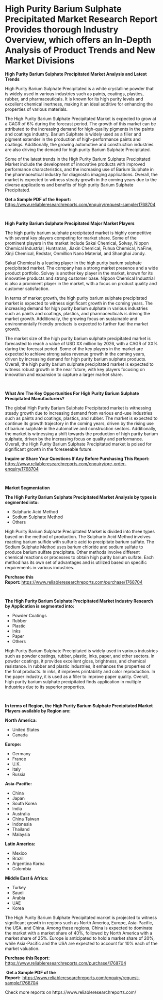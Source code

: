 <p><h1>High Purity Barium Sulphate Precipitated Market Research Report Provides thorough Industry Overview, which offers an In-Depth Analysis of Product Trends and New Market Divisions</h1></p><p><strong>High Purity Barium Sulphate Precipitated Market Analysis and Latest Trends</strong></p>
<p><p>High Purity Barium Sulphate Precipitated is a white crystalline powder that is widely used in various industries such as paints, coatings, plastics, rubber, and pharmaceuticals. It is known for its high purity levels and excellent chemical inertness, making it an ideal additive for enhancing the properties of various materials.</p><p>The High Purity Barium Sulphate Precipitated Market is expected to grow at a CAGR of 6% during the forecast period. The growth of this market can be attributed to the increasing demand for high-quality pigments in the paints and coatings industry. Barium Sulphate is widely used as a filler and pigment extender in the production of high-performance paints and coatings. Additionally, the growing automotive and construction industries are also driving the demand for high purity Barium Sulphate Precipitated.</p><p>Some of the latest trends in the High Purity Barium Sulphate Precipitated Market include the development of innovative products with improved performance characteristics, and the increasing use of Barium Sulphate in the pharmaceutical industry for diagnostic imaging applications. Overall, the market is expected to witness steady growth in the coming years due to the diverse applications and benefits of high purity Barium Sulphate Precipitated.</p></p>
<p><strong>Get a Sample PDF of the Report:&nbsp;</strong> <a href="https://www.reliableresearchreports.com/enquiry/request-sample/1768704">https://www.reliableresearchreports.com/enquiry/request-sample/1768704</a></p>
<p>&nbsp;</p>
<p><strong>High Purity Barium Sulphate Precipitated Major Market Players</strong></p>
<p><p>The high purity barium sulphate precipitated market is highly competitive with several key players competing for market share. Some of the prominent players in the market include Sakai Chemical, Solvay, Nippon Chemical Industrial, Huntsman, Jiaxin Chemical, Fuhua Chemical, NaFine, Xinji Chemical, Redstar, Onmillion Nano Material, and Shanghai Jondy.</p><p>Sakai Chemical is a leading player in the high purity barium sulphate precipitated market. The company has a strong market presence and a wide product portfolio. Solvay is another key player in the market, known for its innovative products and strong customer base. Nippon Chemical Industrial is also a prominent player in the market, with a focus on product quality and customer satisfaction.</p><p>In terms of market growth, the high purity barium sulphate precipitated market is expected to witness significant growth in the coming years. The increasing demand for high purity barium sulphate in various industries such as paints and coatings, plastics, and pharmaceuticals is driving the market growth. Additionally, the growing focus on sustainable and environmentally friendly products is expected to further fuel the market growth.</p><p>The market size of the high purity barium sulphate precipitated market is forecasted to reach a value of USD XX million by 2026, with a CAGR of XX% during the forecast period. Some of the key players in the market are expected to achieve strong sales revenue growth in the coming years, driven by increasing demand for high purity barium sulphate products. Overall, the high purity barium sulphate precipitated market is expected to witness robust growth in the near future, with key players focusing on innovation and expansion to capture a larger market share.</p></p>
<p>&nbsp;</p>
<p><strong>What Are The Key Opportunities For High Purity Barium Sulphate Precipitated Manufacturers?</strong></p>
<p><p>The global High Purity Barium Sulphate Precipitated market is witnessing steady growth due to increasing demand from various end-use industries such as paints and coatings, plastics, and rubber. The market is expected to continue its growth trajectory in the coming years, driven by the rising use of barium sulphate in the automotive and construction sectors. Additionally, the market is witnessing a shift towards the production of high purity barium sulphate, driven by the increasing focus on quality and performance. Overall, the High Purity Barium Sulphate Precipitated market is poised for significant growth in the foreseeable future.</p></p>
<p><strong>Inquire or Share Your Questions If Any Before Purchasing This Report:</strong> <a href="https://www.reliableresearchreports.com/enquiry/pre-order-enquiry/1768704">https://www.reliableresearchreports.com/enquiry/pre-order-enquiry/1768704</a></p>
<p>&nbsp;</p>
<p><strong>Market Segmentation</strong></p>
<p><strong>The High Purity Barium Sulphate Precipitated Market Analysis by types is segmented into:</strong></p>
<p><ul><li>Sulphuric Acid Method</li><li>Sodium Sulphate Method</li><li>Others</li></ul></p>
<p><p>High Purity Barium Sulphate Precipitated Market is divided into three types based on the method of production. The Sulphuric Acid Method involves reacting barium sulfide with sulfuric acid to precipitate barium sulfate. The Sodium Sulphate Method uses barium chloride and sodium sulfate to produce barium sulfate precipitate. Other methods involve different chemical reactions or processes to obtain high purity barium sulfate. Each method has its own set of advantages and is utilized based on specific requirements in various industries.</p></p>
<p><strong>Purchase this Report:&nbsp;</strong><a href="https://www.reliableresearchreports.com/purchase/1768704">https://www.reliableresearchreports.com/purchase/1768704</a></p>
<p>&nbsp;</p>
<p><strong>The High Purity Barium Sulphate Precipitated Market Industry Research by Application is segmented into:</strong></p>
<p><ul><li>Powder Coatings</li><li>Rubber</li><li>Plastic</li><li>Inks</li><li>Paper</li><li>Others</li></ul></p>
<p><p>High Purity Barium Sulphate Precipitated is widely used in various industries such as powder coatings, rubber, plastic, inks, paper, and other sectors. In powder coatings, it provides excellent gloss, brightness, and chemical resistance. In rubber and plastic industries, it enhances the properties of the final products. In inks, it improves printability and color reproduction. In the paper industry, it is used as a filler to improve paper quality. Overall, high purity barium sulphate precipitated finds application in multiple industries due to its superior properties.</p></p>
<p>&nbsp;</p>
<p><strong>In terms of Region, the High Purity Barium Sulphate Precipitated Market Players available by Region are:</strong></p>
<p>
    <p> <strong> North America: </strong>
        <ul>
            <li>United States</li>
            <li>Canada</li>
        </ul>
        </p> 
    <p> <strong> Europe: </strong>
        <ul>
            <li>Germany</li>
            <li>France</li>
            <li>U.K.</li>
            <li>Italy</li>
            <li>Russia</li>
        </ul>
        </p> 
    <p> <strong> Asia-Pacific: </strong>
        <ul>
            <li>China</li>
            <li>Japan</li>
            <li>South Korea</li>
            <li>India</li>
            <li>Australia</li>
            <li>China Taiwan</li>
            <li>Indonesia</li>
            <li>Thailand</li>
            <li>Malaysia</li>
        </ul>
        </p> 
    <p> <strong> Latin America: </strong>
        <ul>
            <li>Mexico</li>
            <li>Brazil</li>
            <li>Argentina Korea</li>
            <li>Colombia</li>
        </ul>
        </p> 
    <p> <strong> Middle East & Africa: </strong>
        <ul>
            <li>Turkey</li>
            <li>Saudi</li>
            <li>Arabia</li>
            <li>UAE</li>
            <li>Korea</li>
        </ul>
    </p>
    </p>
<p><p>The High Purity Barium Sulphate Precipitated market is projected to witness significant growth in regions such as North America, Europe, Asia-Pacific, the USA, and China. Among these regions, China is expected to dominate the market with a market share of 40%, followed by North America with a market share of 25%. Europe is anticipated to hold a market share of 20%, while Asia-Pacific and the USA are expected to account for 10% each of the market valuation.</p></p>
<p><strong>Purchase this Report: </strong><a href="https://www.reliableresearchreports.com/purchase/1768704">https://www.reliableresearchreports.com/purchase/1768704</a></p>
<p>&nbsp;<strong>Get a Sample PDF of the Report:&nbsp;&nbsp;</strong><a href="https://www.reliableresearchreports.com/enquiry/request-sample/1768704">https://www.reliableresearchreports.com/enquiry/request-sample/1768704</a></p>
<p><strong></strong></p>
<p>Check more reports on https://www.reliableresearchreports.com/</p>